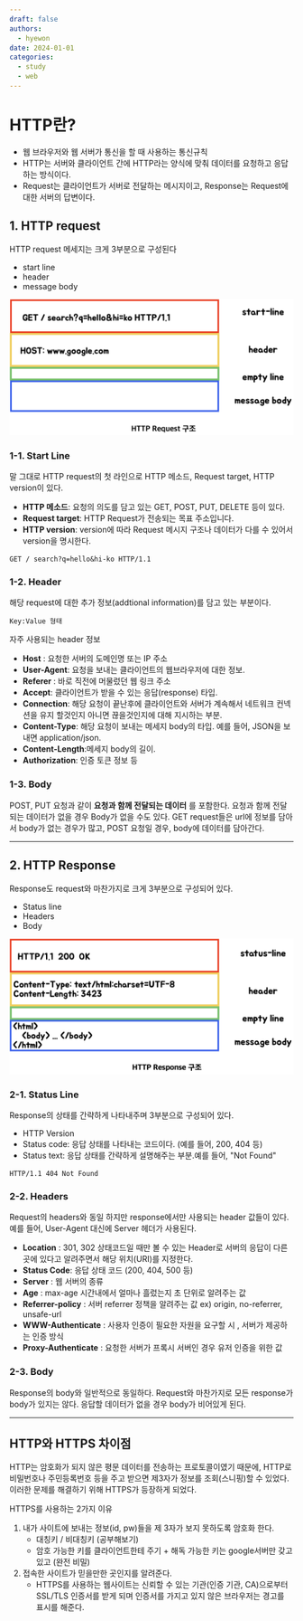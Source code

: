 ```yaml
---
draft: false
authors:
  - hyewon
date: 2024-01-01
categories:
  - study
  - web
---
```

# HTTP란?
<!-- more -->
- 웹 브라우저와 웹 서버가 통신을 할 때 사용하는 통신규칙  
- HTTP는 서버와 클라이언트 간에 HTTP라는 양식에 맞춰 데이터를 요청하고 응답하는 방식이다. 
- Request는 클라이언트가 서버로 전달하는 메시지이고, Response는 Request에 대한 서버의 답변이다.

## 1. HTTP request
HTTP request 메세지는 크게 3부분으로 구성된다

- start line
- header
- message body

![request](./woong1/request.png)  
### 1-1. Start Line

말 그대로 HTTP request의 첫 라인으로 HTTP 메소드, Request target, HTTP version이 있다.

- **HTTP 메소드**: 요청의 의도를 담고 있는 GET, POST, PUT, DELETE 등이 있다.
- **Request target**: HTTP Request가 전송되는 목표 주소입니다.
- **HTTP version**: version에 따라 Request 메시지 구조나 데이터가 다를 수 있어서 version을 명시한다.
```
GET / search?q=hello&hi-ko HTTP/1.1
``` 

### 1-2. Header

해당 request에 대한 추가 정보(addtional information)를 담고 있는 부분이다.
```
Key:Value 형태
```

자주 사용되는 header 정보

- **Host** : 요청한 서버의 도메인명 또는 IP 주소
- **User-Agent**: 요청을 보내는 클라이언트의 웹브라우저에 대한 정보.
- **Referer** : 바로 직전에 머물렀던 웹 링크 주소
- **Accept**: 클라이언트가 받을 수 있는 응답(response) 타입.
- **Connection**: 해당 요청이 끝난후에 클라이언트와 서버가 계속해서 네트워크 컨넥션을 유지 할것인지 아니면 끊을것인지에 대해 지시하는 부분.
- **Content-Type**: 해당 요청이 보내는 메세지 body의 타입. 예를 들어, JSON을 보내면 application/json.
- **Content-Length**:메세지 body의 길이.
- **Authorization**: 인증 토큰 정보 등

### 1-3. Body

POST, PUT 요청과 같이 **요청과 함께 전달되는 데이터** 를 포함한다. 요청과 함께 전달되는 데이터가 없을 경우 Body가 없을 수도 있다. GET request들은 url에 정보를 담아서 body가 없는 경우가 많고, POST 요청일 경우, body에 데이터를 담아간다.

---

## 2. HTTP Response
Response도 request와 마찬가지로 크게 3부분으로 구성되어 있다.  

- Status line  
- Headers  
- Body      

![response](./woong1/response.png)  

### 2-1. Status Line

Response의 상태를 간략하게 나타내주며 3부분으로 구성되어 있다.

- HTTP Version
- Status code: 응답 상태를 나타내는 코드이다. (예를 들어, 200, 404 등)
- Status text: 응답 상태를 간략하게 설명해주는 부분.예를 들어, "Not Found"
```
HTTP/1.1 404 Not Found
``` 
    

### 2-2. Headers

Request의 headers와 동일 하지만 response에서만 사용되는 header 값들이 있다. 예를 들어, User-Agent 대신에 Server 헤더가 사용된다.  

- **Location** : 301, 302 상태코드일 때만 볼 수 있는 Header로 서버의 응답이 다른 곳에 있다고 알려주면서 해당 위치(URI)를 지정한다.
- **Status Code**: 응답 상태 코드 (200, 404, 500 등)  
- **Server** : 웹 서버의 종류    
- **Age** : max-age 시간내에서 얼마나 흘렀는지 초 단위로 알려주는 값     
- **Referrer-policy** : 서버 referrer 정책을 알려주는 값 ex) origin, no-referrer, unsafe-url  
- **WWW-Authenticate** : 사용자 인증이 필요한 자원을 요구할 시 , 서버가 제공하는 인증 방식  
- **Proxy-Authenticate** : 요청한 서버가 프록시 서버인 경우 유저 인증을 위한 값  
    

### 2-3. Body
Response의 body와 일반적으로 동일하다. Request와 마찬가지로 모든 response가 body가 있지는 않다. 응답할 데이터가 없을 경우 body가 비어있게 된다.


---
## HTTP와 HTTPS 차이점
HTTP는 암호화가 되지 않은 평문 데이터를 전송하는 프로토콜이였기 때문에, HTTP로 비밀번호나 주민등록번호 등을 주고 받으면 제3자가 정보를 조회(스니핑)할 수 있었다. 이러한 문제를 해결하기 위해 HTTPS가 등장하게 되었다.  

HTTPS를 사용하는 2가지 이유  

1. 내가 사이트에 보내는 정보(id, pw)들을 제 3자가 보지 못하도록 암호화 한다.
    - 대칭키 / 비대칭키 (공부해보기)
    - 암호 가능한 키를 클라이언트한테 주기 + 해독 가능한 키는 google서버만 갖고 있고 (완전 비밀)
2. 접속한 사이트가 믿을만한 곳인지를 알려준다.
    - HTTPS를 사용하는 웹사이트는 신뢰할 수 있는 기관(인증 기관, CA)으로부터 SSL/TLS 인증서를 받게 되며 인증서를 가지고 있지 않은 브라우저는 경고를 표시를 해준다.  


<br>
<br>
<br>
<br>
<br>
<br>
<br>